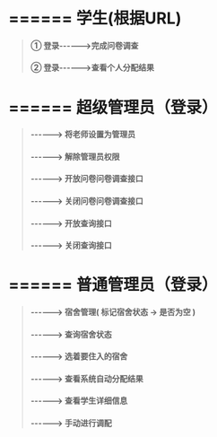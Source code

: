 # ====== 学生(根据URL)  
> #### ① 登录------>完成问卷调查
> #### ② 登录------>查看个人分配结果

# ====== 超级管理员（登录）
> #### ------> 将老师设置为管理员
> #### ------> 解除管理员权限
> #### ------> 开放问卷问卷调查接口
> #### ------> 关闭问卷问卷调查接口
> #### ------> 开放查询接口
> #### ------> 关闭查询接口

# ====== 普通管理员（登录）
> #### ------> 宿舍管理( 标记宿舍状态 -> 是否为空 )
> #### ------> 查询宿舍状态
> #### ------> 选着要住入的宿舍
> #### ------> 查看系统自动分配结果
> #### ------> 查看学生详细信息
> #### ------> 手动进行调配
